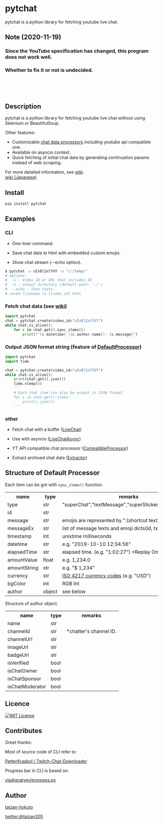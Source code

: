 pytchat
=======

pytchat is a python library for fetching youtube live chat.


## Note (2020-11-19)
### Since the YouTube specification has changed, this program does not work well.
### Whether to fix it or not is undecided. 

<br><br><br>




## Description
pytchat is a python library for fetching youtube live chat
without using Selenium or BeautifulSoup.

Other features:
+ Customizable [chat data processors](https://github.com/taizan-hokuto/pytchat/wiki/ChatProcessor) including youtube api compatible one.
+ Available on asyncio context. 
+ Quick fetching of initial chat data by generating continuation params
instead of web scraping.

For more detailed information, see [wiki](https://github.com/taizan-hokuto/pytchat/wiki). <br>
[wiki (Japanese)](https://github.com/taizan-hokuto/pytchat/wiki/Home_jp)

## Install
```python
pip install pytchat
```
## Examples

### CLI

+ One-liner command.

+ Save chat data to html with embedded custom emojis.

+ Show chat stream (--echo option).

```bash
$ pytchat -v uIx8l2xlYVY -o "c:/temp/"
# options:
#  -v : Video ID or URL that includes ID
#  -o : output directory (default path: './')
#  --echo : Show chats.
# saved filename is [video_id].html
```


### Fetch chat data (see [wiki](https://github.com/taizan-hokuto/pytchat/wiki/PytchatCore))
```python
import pytchat
chat = pytchat.create(video_id="uIx8l2xlYVY")
while chat.is_alive():
    for c in chat.get().sync_items():
        print(f"{c.datetime} [{c.author.name}]- {c.message}")
```


### Output JSON format string (feature of [DefaultProcessor](https://github.com/taizan-hokuto/pytchat/wiki/DefaultProcessor))
```python
import pytchat
import time

chat = pytchat.create(video_id="uIx8l2xlYVY")
while chat.is_alive():
    print(chat.get().json())
    time.sleep(5)
    '''
    # Each chat item can also be output in JSON format.
    for c in chat.get().items:
        print(c.json())
    '''     
```


### other
+ Fetch chat with a buffer ([LiveChat](https://github.com/taizan-hokuto/pytchat/wiki/LiveChat))

+ Use with asyncio ([LiveChatAsync](https://github.com/taizan-hokuto/pytchat/wiki/LiveChatAsync))

+ YT API compatible chat processor ([CompatibleProcessor](https://github.com/taizan-hokuto/pytchat/wiki/CompatibleProcessor))

+ Extract archived chat data ([Extractor](https://github.com/taizan-hokuto/pytchat/wiki/Extractor))


## Structure of Default Processor
Each item can be got with `sync_items()` function.
<table>
  <tr>
    <th>name</th>
    <th>type</th>
    <th>remarks</th>
  </tr>
  <tr>
    <td>type</td>
    <td>str</td>
    <td>"superChat","textMessage","superSticker","newSponsor"</td>
  </tr>
  <tr>
    <td>id</td>
    <td>str</td>
    <td></td>
  </tr>
  <tr>
    <td>message</td>
    <td>str</td>
    <td>emojis are represented by ":(shortcut text):"</td>
  </tr>
  <tr>
    <td>messageEx</td>
    <td>str</td>
    <td>list of message texts and emoji dicts(id, txt, url).</td>
  </tr>
  <tr>
    <td>timestamp</td>
    <td>int</td>
    <td>unixtime milliseconds</td>
  </tr>
  <tr>
    <td>datetime</td>
    <td>str</td>
    <td>e.g. "2019-10-10 12:34:56"</td>
  </tr>
    <td>elapsedTime</td>
    <td>str</td>
    <td>elapsed time. (e.g. "1:02:27") *Replay Only.</td>
  </tr>
  <tr>
    <td>amountValue</td>
    <td>float</td>
    <td>e.g. 1,234.0</td>
  </tr>
  <tr>
    <td>amountString</td>
    <td>str</td>
    <td>e.g. "$ 1,234"</td>
  </tr>
  <tr>
    <td>currency</td>
    <td>str</td>
    <td><a href="https://en.wikipedia.org/wiki/ISO_4217">ISO 4217 currency codes</a> (e.g. "USD")</td>
  </tr>
  <tr>
    <td>bgColor</td>
    <td>int</td>
    <td>RGB Int</td>
  </tr>
  <tr>
    <td>author</td>
    <td>object</td>
    <td>see below</td>
  </tr>
</table>

Structure of author object.
<table>
  <tr>
    <th>name</th>
    <th>type</th>
    <th>remarks</th>
  </tr>
  <tr>
    <td>name</td>
    <td>str</td>
    <td></td>
  </tr>
  <tr>
    <td>channelId</td>
    <td>str</td>
    <td>*chatter's channel ID.</td>
  </tr>
  <tr>
    <td>channelUrl</td>
    <td>str</td>
    <td></td>
  </tr>
  <tr>
    <td>imageUrl</td>
    <td>str</td>
    <td></td>
  </tr>
  <tr>
    <td>badgeUrl</td>
    <td>str</td>
    <td></td>
  </tr>
  <tr>
    <td>isVerified</td>
    <td>bool</td>
    <td></td>
  </tr>
  <tr>
    <td>isChatOwner</td>
    <td>bool</td>
    <td></td>
  </tr>
  <tr>
    <td>isChatSponsor</td>
    <td>bool</td>
    <td></td>
  </tr>
  <tr>
    <td>isChatModerator</td>
    <td>bool</td>
    <td></td>
  </tr>
</table>

## Licence

[![MIT License](http://img.shields.io/badge/license-MIT-blue.svg?style=flat)](LICENSE)


## Contributes
Great thanks:

Most of source code of CLI refer to:

[PetterKraabol / Twitch-Chat-Downloader](https://github.com/PetterKraabol/Twitch-Chat-Downloader)

Progress bar in CLI is based on:

[vladignatyev/progress.py](https://gist.github.com/vladignatyev/06860ec2040cb497f0f3)

## Author

[taizan-hokuto](https://github.com/taizan-hokuto)

[twitter:@taizan205](https://twitter.com/taizan205)
